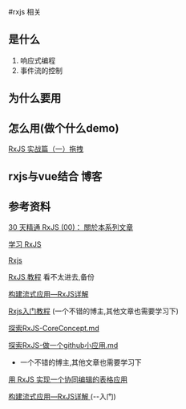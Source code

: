 #rxjs 相关
## 是什么
1. 响应式编程
2. 事件流的控制
## 为什么要用

## 怎么用(做个什么demo)
[RxJS 实战篇（一）拖拽](http://jerryzou.com/posts/rxjs-practice-01/)
## rxjs与vue结合 博客

## 参考资料

[30 天精通 RxJS (00)： 關於本系列文章](https://ithelp.ithome.com.tw/users/20103367/ironman/1199)

[学习 RxJS](https://rxjs-cn.github.io/learn-rxjs-operators/)


 [Rxjs](https://cn.rx.js.org/manual/overview.html#h33)
 
 [RxJS 教程](https://segmentfault.com/a/1190000004293922) 看不太进去,备份
 
 [构建流式应用—RxJS详解](http://www.alloyteam.com/2016/12/learn-rxjs/)
 
 [Rxjs入门教程](https://www.jianshu.com/p/294230401c44)  (一个不错的博主,其他文章也需要学习下)

[探索RxJS-CoreConcept.md](https://github.com/ecmadao/Coding-Guide/blob/master/Notes/RxJS/%E6%8E%A2%E7%B4%A2RxJS-CoreConcept.md)

[探索RxJS-做一个github小应用.md](https://github.com/ecmadao/Coding-Guide/blob/master/Notes/RxJS/%E6%8E%A2%E7%B4%A2RxJS-%E5%81%9A%E4%B8%80%E4%B8%AAgithub%E5%B0%8F%E5%BA%94%E7%94%A8.md)

- 一个不错的博主,其他文章也需要学习下

[用 RxJS 实现一个协同编辑的表格应用](https://blog.souche.com/rxjs-excel/)




[构建流式应用—RxJS详解 ](https://github.co)(--入门)
